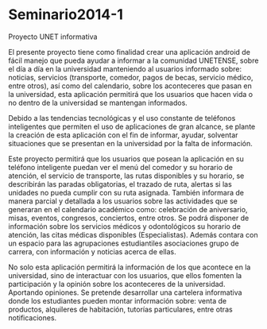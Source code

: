Seminario2014-1
===============

Proyecto UNET informativa

El presente proyecto tiene como finalidad crear una aplicación android de fácil manejo que pueda ayudar a informar a la comunidad  UNETENSE, sobre el día a día en la universidad manteniendo al usuarios informado sobre: noticias, servicios (transporte, comedor, pagos de becas, servicio médico, entre otros), así como del calendario, sobre los aconteceres que pasan en la universidad, esta aplicación permitirá que los  usuarios que hacen vida o no dentro de la universidad se mantengan informados.

Debido a las tendencias  tecnológicas y el uso constante de teléfonos inteligentes que permiten el uso de aplicaciones de gran alcance, se plante la creación de esta aplicación con el fin de informar, ayudar, solventar situaciones que se presentan en la universidad por la falta de información.

Este proyecto permitirá que los usuarios que posean la aplicación en su teléfono inteligente puedan ver    el menú del comedor y su horario de atención, el servicio de transporte, las  rutas disponibles y su horario, se describirán las paradas obligatorias, el trazado de ruta, alertas si las unidades no pueda cumplir con su ruta asignada. También informara de manera parcial y detallada a los usuarios sobre las actividades que se generaran en el calendario académico como: celebración de aniversario, misas, eventos, congresos, conciertos, entre otros. Se podrá disponer de información sobre los servicios médicos y odontológicos su horario de atención, las citas médicas disponibles (Especialistas). Además contara con un espacio para las agrupaciones estudiantiles asociaciones grupo de carrera, con información y noticias acerca de ellas.

No solo esta aplicación permitirá la información de los que acontece en la universidad, sino de interactuar con los usuarios, que ellos fomenten la participación y la opinión sobre los aconteceres de la universidad. Aportando  opiniones.
Se pretende desarrollar una cartelera informativa donde los estudiantes pueden montar información sobre: venta de productos, alquileres de habitación, tutorías particulares, entre otras notificaciones.
